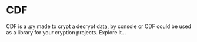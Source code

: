 # CDF
CDF is a .py made to crypt a decrypt data, by console or CDF could be used as a library for your cryption projects. Explore it...
